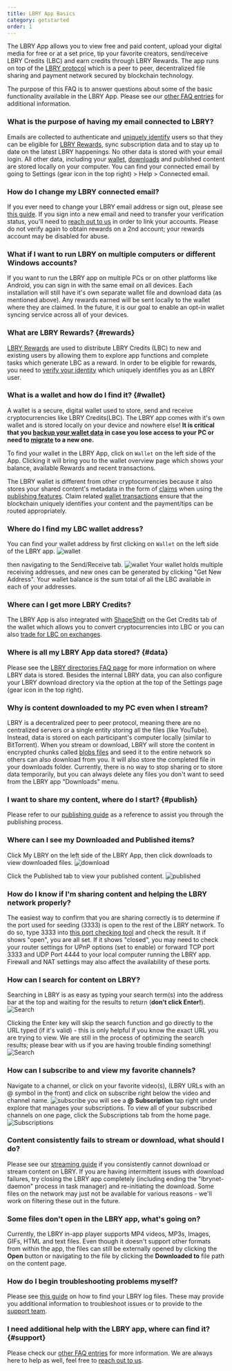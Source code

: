 ```yaml
---
title: LBRY App Basics
category: getstarted
order: 1
---
```


The LBRY App allows you to view free and paid content, upload your digital media for free or at a set price, tip your favorite creators, send/receive LBRY Credits (LBC) and earn credits through LBRY Rewards. The app runs on top of the [LBRY protocol](https://lbry.io/faq/what-is-lbry) which is a peer to peer, decentralized file sharing and payment network secured by blockchain technology. 

The purpose of this FAQ is to answer questions about some of the basic functionality available in the LBRY App. Please see our [other FAQ entries](https://lbry.io/faq) for additional information.

### What is the purpose of having my email connected to LBRY?
Emails are collected to authenticate and [uniquely identify](https://lbry.io/faq/identity-requirements) users so that they can be eligible for [LBRY Rewards](#rewards), sync subscription data and to stay up to date on the latest LBRY happenings. No other data is stored with your email login. All other data, including your [wallet](#wallet), [downloads](#data) and published content are stored locally on your computer. You can find your connected email by going to Settings (gear icon in the top right) > Help > Connected email. 

### How do I change my LBRY connected email?
If you ever need to change your LBRY email address or sign out, please see [this guide](https://lbry.io/faq/how-to-change-email). If you sign into a new email and need to transfer your verification status, you'll need to [reach out to us](mailto:help@lbryio) in order to link your accounts. Please do not verify again to obtain rewards on a 2nd account; your rewards account may be disabled for abuse.

### What if I want to run LBRY on multiple computers or different Windows accounts?
If you want to run the LBRY app on multiple PCs or on other platforms like Android, you can sign in with the same email on all devices. Each installation will still have it's own separate wallet file and download data (as mentioned above). Any rewards earned will be sent locally to the wallet where they are claimed. In the future, it is our goal to enable an opt-in wallet syncing service across all of your devices. 

### What are LBRY Rewards? {#rewards}
[LBRY Rewards](https://lbry.io/faq/rewards) are used to distribute LBRY Credits (LBC) to new and existing users by allowing them to explore app functions and complete tasks which generate LBC as a reward. In order to be eligible for rewards, you need to [verify your identity](https://lbry.io/faq/identity-requirements) which uniquely identifies you as an LBRY user.

### What is a wallet and how do I find it? {#wallet}
A wallet is a secure, digital wallet used to store, send and receive cryptocurrencies like LBRY Credits(LBC). The LBRY app comes with it's own wallet and is stored locally on your device and nowhere else! **It is critical that you [backup your wallet data](https://lbry.io/faq/how-to-backup-wallet) in case you lose access to your PC or need to [migrate](https://lbry.io/faq/backup-data) to a new one.**

To find your wallet in the LBRY App, click on `Wallet` on the left side of the App. Clicking it will bring you to the wallet overview page which shows your balance, available Rewards and recent transactions.

The LBRY wallet is different from other cryptocurrencies because it also stores your shared content's metadata in the form of [claims](https://lbry.io/faq/naming) when using the [publishing features](https://lbry.io/faq/how-to-publish). Claim related [wallet transactions](https://lbry.io/faq/transaction-types) ensure that the blockchain uniquely identifies your content and the payment/tips can be routed appropriately. 

### Where do I find my LBC wallet address?
You can find your wallet address by first clicking on `Wallet` on the left side of the LBRY app.
![wallet](https://spee.ch/4/wallet21.jpeg)

then navigating to the Send/Receive tab.
![wallet](https://spee.ch/0/snr.jpeg)
Your wallet holds multiple receiving addresses, and new ones can be generated by clicking "Get New Address". Your wallet balance is the sum total of all the LBC available in each of your addresses. 

### Where can I get more LBRY Credits?
The LBRY App is also integrated with [ShapeShift](https://lbry.io/faq/shapeshift) on the Get Credits tab of the wallet which allows you to convert cryptocurrencies into LBC or you can also [trade for LBC on exchanges](https://lbry.io/faq/exchanges).

### Where is all my LBRY App data stored? {#data}
Please see the [LBRY directories FAQ page](https://lbry.io/faq/lbry-directories) for more information on where LBRY data is stored. Besides the internal LBRY data, you can also configure your LBRY download directory via the option at the top of the Settings page (gear icon in the top right). 

### Why is content downloaded to my PC even when I stream?
LBRY is a decentralized peer to peer protocol, meaning there are no centralized servers or a single entity storing all the files (like YouTube). Instead, data is stored on each participant's computer locally (similar to BitTorrent). When you stream or download, LBRY will store the content in encrypted chunks called [blobs files](https://lbry.io/faq/lbry-directories) and seed it to the entire network so others can also download from you. It will also store the completed file in your downloads folder. Currently, there is no way to stop sharing or to store data temporarily, but you can always delete any files you don't want to seed from the LBRY app "Downloads" menu. 

### I want to share my content, where do I start? {#publish}
Please refer to our [publishing guide](https://lbry.io/faq/how-to-publish) as a reference to assist you through the publishing process. 

### Where can I see my Downloaded and Published items?
Click My LBRY on the left side of the LBRY App, then click downloads to view downloaded files.
![download](https://spee.ch/8/downloads.jpeg)

Click the Published tab to view your published content.
![published](https://spee.ch/9/pub.jpeg)

### How do I know if I'm sharing content and helping the LBRY network properly?
The easiest way to confirm that you are sharing correctly is to determine if the port used for seeding (3333) is open to the rest of the LBRY network. To do so, type 3333 into [this port checking tool](http://www.canyouseeme.org) and check the result. It if shows "open", you are all set. If it shows "closed", you may need to check your router settings for UPnP options (set to enable) or forward TCP port 3333 and UDP Port 4444 to your local computer running the LBRY app. Firewall and NAT settings may also affect the availability of these ports. 

### How can I search for content on LBRY?
Searching in LBRY is as easy as typing your search term(s) into the address bar at the top and waiting for the results to return (**don't click Enter!**).
![Search](https://spee.ch/2/search.jpeg)

Clicking the Enter key will skip the search function and go directly to the URL typed (if it's valid) - this is only helpful if you know the exact URL you are trying to view. We are still in the process of optimizing the search results; please bear with us if you are having trouble finding something! 
![Search](https://spee.ch/b/searh-2a.jpeg)

### How can I subscribe to and view my favorite channels?
Navigate to a channel, or click on your favorite video(s), (LBRY URLs with an @ symbol in the front) and click on subscribe right below the video and channel name.
![subscribe](https://spee.ch/1/sub.jpeg)
you will see a **@ Subscription** tap right under explore that manages your subscriptions. To view all of your subscribed channels on one page, click the Subscriptions tab from the home page. 
![Subscriptions](https://spee.ch/6/subs.jpeg)

### Content consistently fails to stream or download, what should I do?
Please see our [streaming guide](https://lbry.io/faq/unable-to-stream) if you consistently cannot download or stream content on LBRY. If you are having intermittent issues with download failures, try closing the LBRY app completely (including ending the "lbrynet-daemon" process in task manager) and re-initiating the download. Some files on the network may just not be available for various reasons - we'll work on filtering these out in the future. 

### Some files don't open in the LBRY app, what's going on?
Currently, the LBRY in-app player supports MP4 videos, MP3s, Images, GIFs, HTML and text files. Even though it doesn't support other formats from within the app, the files can still be externally opened by clicking the **Open** button or navigating to the file by clicking the **Downloaded to** file path on the content page. 

### How do I begin troubleshooting problems myself?
Please see [this guide](https://lbry.io/faq/how-to-find-lbry-log-file) on how to find your LBRY log files. These may provide you additional information to troubleshoot issues or to provide to the [support team](https://lbry.io/faq/support). 

### I need additional help with the LBRY app, where can find it? {#support}
Please check our [other FAQ entries](https://lbry.io/faq) for more information. We are always here to help as well, feel free to [reach out to us](https://lbry.io/faq/support).
